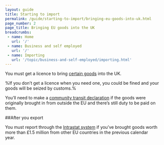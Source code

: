 ```yaml
---
layout: guide
title: Starting to import
permalink: /guide/starting-to-import/bringing-eu-goods-into-uk.html
page_number: 2
page_title: Bringing EU goods into the UK
breadcrumbs:
 - name: Home
   url: '/'
 - name: Business and self employed
   url: '/'
 - name: Importing
   url: '/topic/business-and-self-employed/importing.html'   
---
```

You must get a licence to bring [certain goods](/guide/starting-to-import/import-licences.html) into the UK.

%If you don’t get a licence when you need one, you could be fined and your goods will be seized by customs.%

You’ll need to make a [community transit declaration](/guide/move-goods-eu/when-to-make-declaration.html) if the goods were originally brought in from outside the EU and there’s still duty to be paid on them.

##After you export

You must report through the [Intrastat system](/guide/report-moved-goods-intrastat/when-you-must-register.html) if you’ve brought goods worth more than £1.5 million from other EU countries in the previous calendar year.
